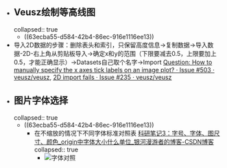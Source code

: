 - ## Veusz绘制等高线图
  collapsed:: true
	- ((63ecba55-d584-42b4-86ec-916e1116ee13))
- 导入2D数据的步骤：删除表头和索引，只保留高度信息->复制数据->导入数据-2D-右上角从剪贴板导入->确定x和y的范围（下限要减去0.5，上限要加上0.5，才能正确显示）->Datasets自己取个名字->Import [Question: How to manually specify the x axes tick labels on an image plot? · Issue #503 · veusz/veusz](https://github.com/veusz/veusz/issues/503), [2D import fails · Issue #235 · veusz/veusz](https://github.com/veusz/veusz/issues/235)
- ## 图片字体选择
  collapsed:: true
	- ((63ecba55-d584-42b4-86ec-916e1116ee13))
		- 在不缩放的情况下不同字体标准对照表 [科研笔记3：字号、字体、图尺寸、颜色_origin中字体大小什么单位_银河漫游者的博客-CSDN博客](https://blog.csdn.net/jell14/article/details/113542436)
		  collapsed:: true
			- ![字体对照](https://img-blog.csdnimg.cn/20210202104621380.png?x-oss-process=image/watermark,type_ZmFuZ3poZW5naGVpdGk,shadow_10,text_aHR0cHM6Ly9ibG9nLmNzZG4ubmV0L2plbGwxNA==,size_16,color_FFFFFF,t_70)